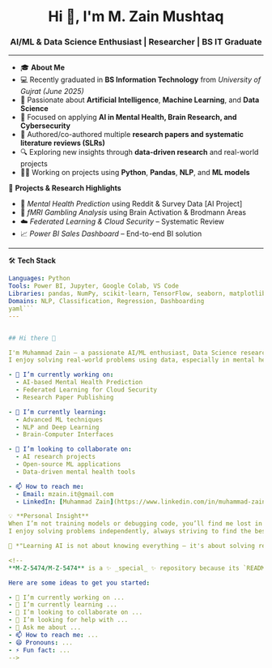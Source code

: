<h1 align="center">Hi 👋, I'm M. Zain Mushtaq </h1>
<h3 align="center">AI/ML & Data Science Enthusiast | Researcher | BS IT Graduate </h3>

---

- 🎓 **About Me**  
- 💻 Recently graduated in **BS Information Technology** from *University of Gujrat (June 2025)*  
- 🤖 Passionate about **Artificial Intelligence**, **Machine Learning**, and **Data Science**  
- 🧠 Focused on applying **AI in Mental Health, Brain Research, and Cybersecurity**
- 📝 Authored/co-authored multiple **research papers and systematic literature reviews (SLRs)**  
- 🔍 Exploring new insights through **data-driven research** and real-world projects
- 👨‍💻 Working on projects using **Python**, **Pandas**, **NLP**, and **ML models**


🚀 **Projects & Research Highlights**
- 🧠 *Mental Health Prediction* using Reddit & Survey Data [AI Project]
- 🧬 *fMRI Gambling Analysis* using Brain Activation & Brodmann Areas
- ☁️ *Federated Learning & Cloud Security* – Systematic Review
- 📈 *Power BI Sales Dashboard* – End-to-end BI solution



---

🛠️ **Tech Stack**

```yaml
Languages: Python 
Tools: Power BI, Jupyter, Google Colab, VS Code
Libraries: pandas, NumPy, scikit-learn, TensorFlow, seaborn, matplotlib  
Domains: NLP, Classification, Regression, Dashboarding
yaml```
---


## Hi there 👋

I'm Muhammad Zain — a passionate AI/ML enthusiast, Data Science researcher, and recent BS IT graduate (3.69 CGPA).  
I enjoy solving real-world problems using data, especially in mental health, brain activity, and cybersecurity domains.

- 🔭 I’m currently working on:  
  - AI-based Mental Health Prediction  
  - Federated Learning for Cloud Security  
  - Research Paper Publishing  

- 🌱 I’m currently learning:  
  - Advanced ML techniques  
  - NLP and Deep Learning  
  - Brain-Computer Interfaces  

- 👯 I’m looking to collaborate on:  
  - AI research projects  
  - Open-source ML applications  
  - Data-driven mental health tools  

- 📫 How to reach me:  
  - Email: mzain.it@gmail.com  
  - LinkedIn: [Muhammad Zain](https://www.linkedin.com/in/muhammad-zain-m-a75163358/)

💡 **Personal Insight**  
When I’m not training models or debugging code, you’ll find me lost in deep thoughts — probably over a hot cup of **Chaye ☕**, the official drink of machine learning.  
I enjoy solving problems independently, always striving to find the best solution.

🧠 *"Learning AI is not about knowing everything — it's about solving real problems, one step at a time."*

<!--
**M-Z-5474/M-Z-5474** is a ✨ _special_ ✨ repository because its `README.md` (this file) appears on your GitHub profile.

Here are some ideas to get you started:

- 🔭 I’m currently working on ...
- 🌱 I’m currently learning ...
- 👯 I’m looking to collaborate on ...
- 🤔 I’m looking for help with ...
- 💬 Ask me about ...
- 📫 How to reach me: ...
- 😄 Pronouns: ...
- ⚡ Fun fact: ...
-->


